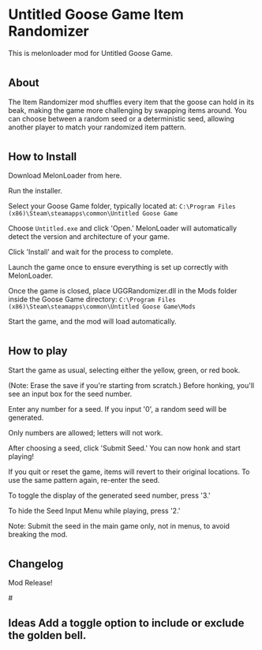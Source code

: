 # <H1> Untitled Goose Game Item Randomizer
This is melonloader mod for Untitled Goose Game.

# <H2> About
The Item Randomizer mod shuffles every item that the goose can hold in its beak, making the game more challenging by swapping items around. You can choose between a random seed or a deterministic seed, allowing another player to match your randomized item pattern.

# <H2> How to Install
Download MelonLoader from here.

Run the installer.

Select your Goose Game folder, typically located at:
```C:\Program Files (x86)\Steam\steamapps\common\Untitled Goose Game```

Choose ```Untitled.exe``` and click 'Open.'
MelonLoader will automatically detect the version and architecture of your game.

Click 'Install' and wait for the process to complete.

Launch the game once to ensure everything is set up correctly with MelonLoader.

Once the game is closed, place UGGRandomizer.dll in the Mods folder inside the Goose Game directory:
```C:\Program Files (x86)\Steam\steamapps\common\Untitled Goose Game\Mods```

Start the game, and the mod will load automatically.

# <H2> How to play
Start the game as usual, selecting either the yellow, green, or red book.

(Note: Erase the save if you're starting from scratch.)
Before honking, you'll see an input box for the seed number.

Enter any number for a seed. If you input '0', a random seed will be generated.

Only numbers are allowed; letters will not work.

After choosing a seed, click 'Submit Seed.' You can now honk and start playing!

If you quit or reset the game, items will revert to their original locations. To use the same pattern again, re-enter the seed.

To toggle the display of the generated seed number, press '3.'

To hide the Seed Input Menu while playing, press '2.'

Note: Submit the seed in the main game only, not in menus, to avoid breaking the mod.

# <H2> Changelog
Mod Release!

#<H2> Ideas
Add a toggle option to include or exclude the golden bell.


